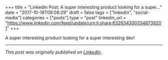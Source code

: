 +++
title = "LinkedIn Post: A super interesting product looking for a super..."
date = "2017-10-18T09:08:29"
draft = false
tags = ["linkedin", "social-media"]
categories = ["posts"]
type = "post"
linkedin_url = "https://www.linkedin.com/feed/update/urn:li:share:6326343003346739201"
+++

A super interesting product looking for a super interesting dev!

---

*This post was originally published on [LinkedIn](https://www.linkedin.com/in/adrianmoreno/recent-activity/all/).*